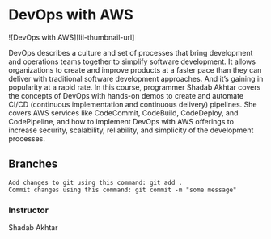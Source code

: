 # DevOps with AWS
![DevOps with AWS][lil-thumbnail-url] 

DevOps describes a culture and set of processes that bring development and operations teams together to simplify software development. It allows organizations to create and improve products at a faster pace than they can deliver with traditional software development approaches. And it’s gaining in popularity at a rapid rate. In this course, programmer Shadab Akhtar covers the concepts of DevOps with hands-on demos to create and automate CI/CD (continuous implementation and continuous delivery) pipelines. She covers AWS services like CodeCommit, CodeBuild, CodeDeploy, and CodePipeline, and how to implement DevOps with AWS offerings to increase security, scalability, reliability, and simplicity of the development processes.

## Branches

    Add changes to git using this command: git add .
	Commit changes using this command: git commit -m "some message"



### Instructor

Shadab Akhtar
                            


